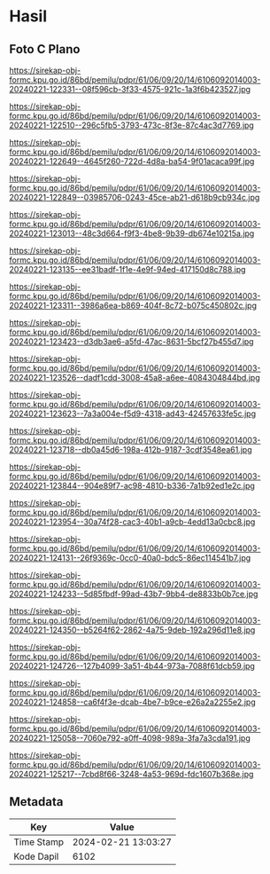 # Hasil

## Foto C Plano

https://sirekap-obj-formc.kpu.go.id/86bd/pemilu/pdpr/61/06/09/20/14/6106092014003-20240221-122331--08f596cb-3f33-4575-921c-1a3f6b423527.jpg

https://sirekap-obj-formc.kpu.go.id/86bd/pemilu/pdpr/61/06/09/20/14/6106092014003-20240221-122510--296c5fb5-3793-473c-8f3e-87c4ac3d7769.jpg

https://sirekap-obj-formc.kpu.go.id/86bd/pemilu/pdpr/61/06/09/20/14/6106092014003-20240221-122649--4645f260-722d-4d8a-ba54-9f01acaca99f.jpg

https://sirekap-obj-formc.kpu.go.id/86bd/pemilu/pdpr/61/06/09/20/14/6106092014003-20240221-122849--03985706-0243-45ce-ab21-d618b9cb934c.jpg

https://sirekap-obj-formc.kpu.go.id/86bd/pemilu/pdpr/61/06/09/20/14/6106092014003-20240221-123013--48c3d664-f9f3-4be8-9b39-db674e10215a.jpg

https://sirekap-obj-formc.kpu.go.id/86bd/pemilu/pdpr/61/06/09/20/14/6106092014003-20240221-123135--ee31badf-1f1e-4e9f-94ed-417150d8c788.jpg

https://sirekap-obj-formc.kpu.go.id/86bd/pemilu/pdpr/61/06/09/20/14/6106092014003-20240221-123311--3986a6ea-b869-404f-8c72-b075c450802c.jpg

https://sirekap-obj-formc.kpu.go.id/86bd/pemilu/pdpr/61/06/09/20/14/6106092014003-20240221-123423--d3db3ae6-a5fd-47ac-8631-5bcf27b455d7.jpg

https://sirekap-obj-formc.kpu.go.id/86bd/pemilu/pdpr/61/06/09/20/14/6106092014003-20240221-123526--dadf1cdd-3008-45a8-a6ee-4084304844bd.jpg

https://sirekap-obj-formc.kpu.go.id/86bd/pemilu/pdpr/61/06/09/20/14/6106092014003-20240221-123623--7a3a004e-f5d9-4318-ad43-42457633fe5c.jpg

https://sirekap-obj-formc.kpu.go.id/86bd/pemilu/pdpr/61/06/09/20/14/6106092014003-20240221-123718--db0a45d6-198a-412b-9187-3cdf3548ea61.jpg

https://sirekap-obj-formc.kpu.go.id/86bd/pemilu/pdpr/61/06/09/20/14/6106092014003-20240221-123844--904e89f7-ac98-4810-b336-7a1b92ed1e2c.jpg

https://sirekap-obj-formc.kpu.go.id/86bd/pemilu/pdpr/61/06/09/20/14/6106092014003-20240221-123954--30a74f28-cac3-40b1-a9cb-4edd13a0cbc8.jpg

https://sirekap-obj-formc.kpu.go.id/86bd/pemilu/pdpr/61/06/09/20/14/6106092014003-20240221-124131--26f9369c-0cc0-40a0-bdc5-86ec114541b7.jpg

https://sirekap-obj-formc.kpu.go.id/86bd/pemilu/pdpr/61/06/09/20/14/6106092014003-20240221-124233--5d85fbdf-99ad-43b7-9bb4-de8833b0b7ce.jpg

https://sirekap-obj-formc.kpu.go.id/86bd/pemilu/pdpr/61/06/09/20/14/6106092014003-20240221-124350--b5264f62-2862-4a75-9deb-192a296d11e8.jpg

https://sirekap-obj-formc.kpu.go.id/86bd/pemilu/pdpr/61/06/09/20/14/6106092014003-20240221-124726--127b4099-3a51-4b44-973a-7088f61dcb59.jpg

https://sirekap-obj-formc.kpu.go.id/86bd/pemilu/pdpr/61/06/09/20/14/6106092014003-20240221-124858--ca6f4f3e-dcab-4be7-b9ce-e26a2a2255e2.jpg

https://sirekap-obj-formc.kpu.go.id/86bd/pemilu/pdpr/61/06/09/20/14/6106092014003-20240221-125058--7060e792-a0ff-4098-989a-3fa7a3cda191.jpg

https://sirekap-obj-formc.kpu.go.id/86bd/pemilu/pdpr/61/06/09/20/14/6106092014003-20240221-125217--7cbd8f66-3248-4a53-969d-fdc1607b368e.jpg


## Metadata

| Key        | Value               |
| ---------- | ------------------- |
| Time Stamp | 2024-02-21 13:03:27 |
| Kode Dapil | 6102                |



